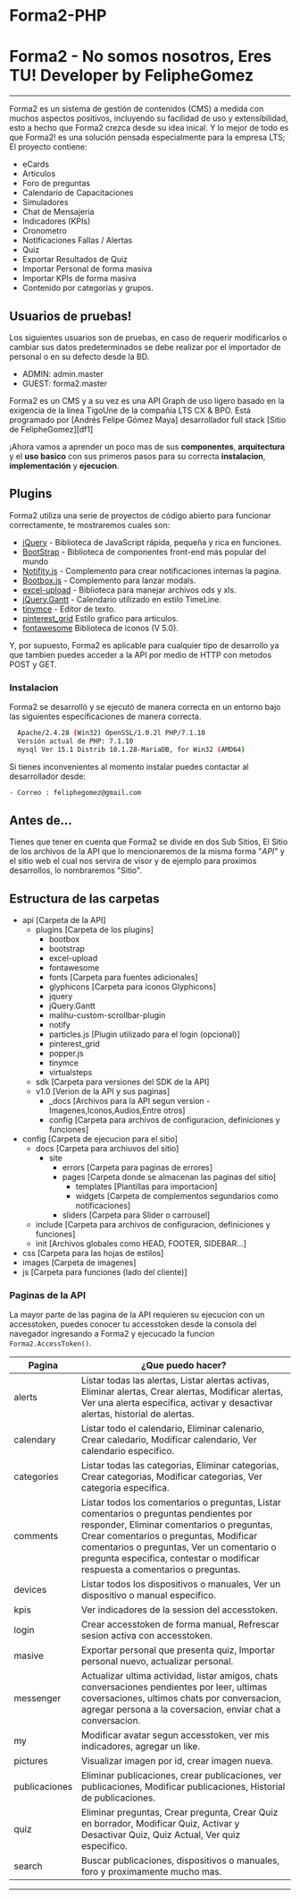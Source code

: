 # Forma2-PHP

# Forma2 - No somos nosotros, Eres TU! Developer by FelipheGomez
---
Forma2 es un sistema de gestión de contenidos (CMS) a medida con muchos aspectos positivos, incluyendo su facilidad de uso y extensibilidad, esto a hecho que Forma2 crezca desde su idea inical. Y lo mejor de todo es que Forma2! es una solución pensada especialmente para la empresa LTS; El proyecto contiene:
  - eCards
  - Articulos
  - Foro de preguntas
  - Calendario de Capacitaciones
  - Simuladores
  - Chat de Mensajeria
  - Indicadores (KPIs)
  - Cronometro
  - Notificaciones Fallas / Alertas
  - Quiz
  - Exportar Resultados de Quiz
  - Importar Personal de forma masiva
  - Importar KPIs de forma masiva
  - Contenido por categorias y grupos. 

## Usuarios de pruebas!
Los siguientes usuarios son de pruebas, en caso de requerir modificarlos o cambiar sus datos predeterminados se debe realizar por el importador de personal o en su defecto desde la BD.
  - ADMIN: admin.master
  - GUEST: forma2.master

Forma2 es un CMS y a su vez es una API Graph de uso ligero basado en la exigencia de la linea TigoUne de la compañía LTS CX & BPO. Está programado por [Andrés Felipe Gómez Maya] desarrollador full stack [Sitio de FelipheGomez][df1]

¡Ahora vamos a aprender un poco mas de sus **componentes**, **arquitectura** y el **uso basico** con sus primeros pasos para su correcta **instalacion**, **implementación** y **ejecucion**.

## Plugins
Forma2 utiliza una serie de proyectos de código abierto para funcionar correctamente, te mostraremos cuales son:

* [jQuery] - Biblioteca de JavaScript rápida, pequeña y rica en funciones.
* [BootStrap] - Biblioteca de componentes front-end más popular del mundo
* [Notifity.js] - Complemento para crear notificaciones internas la pagina.
* [Bootbox.js] - Complemento para lanzar modals.
* [excel-upload] - Biblioteca para manejar archivos ods y xls.
* [jQuery.Gantt] - Calendario utilizado en estilo TimeLine.
* [tinymce] - Editor de texto.
* [pinterest_grid] Estilo grafico para articulos.
* [fontawesome] Biblioteca de iconos (V 5.0).

Y, por supuesto, Forma2 es aplicable para cualquier tipo de desarrollo ya que tambien puedes acceder a la API por medio de HTTP con metodos POST y GET.

### Instalacion
Forma2 se desarrolló y se ejecutó de manera correcta en un entorno bajo las siguientes especificaciones de manera correcta.

```sh
  Apache/2.4.28 (Win32) OpenSSL/1.0.2l PHP/7.1.10
  Versión actual de PHP: 7.1.10
  mysql Ver 15.1 Distrib 10.1.28-MariaDB, for Win32 (AMD64)
```

Si tienes inconvenientes al momento instalar puedes contactar al desarrollador desde:

```sh
- Correo : feliphegomez@gmail.com
```

## Antes de...
Tienes que tener en cuenta que Forma2 se divide en dos Sub Sitios, El Sitio de los archivos de la API que lo mencionaremos de la misma forma "*API*" y el sitio web el cual nos servira de visor y de ejemplo para proximos desarrollos, lo nombraremos "Sitio".

## Estructura de las carpetas
 * api [Carpeta de la API]
    * plugins [Carpeta de los plugins]
        * bootbox
        * bootstrap
        * excel-upload
        * fontawesome
        * fonts [Carpeta para fuentes adicionales]
        * glyphicons [Carpeta para iconos Glyphicons]
        * jquery
        * jQuery.Gantt
        * malihu-custom-scrollbar-plugin
        * notify
        * particles.js [Plugin utilizado para el login (opcional)]
        * pinterest_grid
        * popper.js
        * tinymce
        * virtualsteps
    * sdk [Carpeta para versiones del SDK de la API]
    * v1.0 [Verion de la API y sus paginas]
        * _docs [Archivos para la API segun version - Imagenes,Iconos,Audios,Entre otros]
        * config [Carpeta para archivos de configuracion, definiciones y funciones]
 * config [Carpeta de ejecucion para el sitio]
    * docs [Carpeta para archiuvos del sitio]
        * site
            * errors [Carpeta para paginas de errores]
            * pages [Carpeta donde se almacenan las paginas del sitio]
                * templates [Plantillas para importacion]
                * widgets [Carpeta de complementos segundarios como notificaciones]
            * sliders [Carpeta para Slider o carrousel]
    * include [Carpeta para archivos de configuracion, definiciones y funciones]
    * init [Archivos globales como HEAD, FOOTER, SIDEBAR...]
 * css [Carpeta para las hojas de estilos]
 * images [Carpeta de imagenes]
 * js [Carpeta para funciones (lado del cliente)]

### Paginas de la API

La mayor parte de las pagina de la API requieren su ejecucion con un accesstoken, puedes conocer tu accesstoken desde la consola del navegador ingresando a Forma2 y ejecucado la funcion `` Forma2.AccessToken() ``.

| Pagina | ¿Que puedo hacer? |
| ------ | ------ |
| alerts | Listar todas las alertas, Listar alertas activas, Eliminar alertas, Crear alertas, Modificar alertas, Ver una alerta especifica, activar y desactivar alertas, historial de alertas. |
| calendary | Listar todo el calendario, Eliminar calenario, Crear caledario, Modificar calendario, Ver calendario especifico. |
| categories | Listar todas las categorias, Eliminar categorias, Crear categorias, Modificar categorias, Ver categoria especifica. |
| comments | Listar todos los comentarios o preguntas, Listar comentarios o preguntas pendientes por responder, Eliminar comentarios o preguntas, Crear comentarios o preguntas, Modificar comentarios o preguntas, Ver un comentario o pregunta especifica, contestar o modificar respuesta a comentarios o preguntas. |
| devices | Listar todos los dispositivos o manuales, Ver un dispositivo o manual especifico. |
| kpis | Ver indicadores de la session del accesstoken. |
| login | Crear accesstoken de forma manual, Refrescar sesion activa con accesstoken. |
| masive | Exportar personal que presenta quiz, Importar personal nuevo, actualizar personal. |
| messenger | Actualizar ultima actividad, listar amigos, chats conversaciones pendientes por leer, ultimas coversaciones, ultimos chats por conversacion, agregar persona a la coversacion, enviar chat a conversacion. |
| my | Modificar avatar segun accesstoken, ver mis indicadores, agregar un like. |
| pictures | Visualizar imagen por id, crear imagen nueva. |
| publicaciones | Eliminar publicaciones, crear publicaciones, ver publicaciones, Modificar publicaciones, Historial de publicaciones. |
| quiz | Eliminar preguntas, Crear pregunta, Crear Quiz en borrador, Modificar Quiz, Activar y Desactivar Quiz, Quiz Actual, Ver quiz especifico. |
| search | Buscar publicaciones, dispositivos o manuales, foro y proximamente mucho mas. |
---

[jQuery]: <https://jquery.com/>
[BootStrap]: <http://getbootstrap.com/>
[Notifity.js]: <https://notifyjs.com/>
[Bootbox.js]: <http://bootboxjs.com/>
[excel-upload]: <https://github.com/PHPOffice/PHPExcel>
[jQuery.Gantt]: <http://taitems.github.io/jQuery.Gantt/>
[tinymce]: <https://www.tinymce.com/>
[pinterest_grid]: <https://github.com/ivmelo/jQuery-Pinterest-Grid>
[fontawesome]: <https://fontawesome.com>
